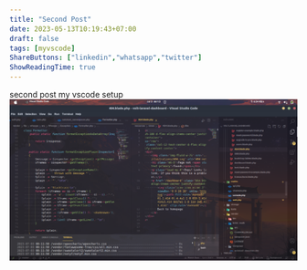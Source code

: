 ```yaml
---
title: "Second Post"
date: 2023-05-13T10:19:43+07:00
draft: false
tags: [myvscode]
ShareButtons: ["linkedin","whatsapp","twitter"]
ShowReadingTime: true
---
```


second post my vscode setup 
![vscodesetup-second](./vscodesetup-second.png)
